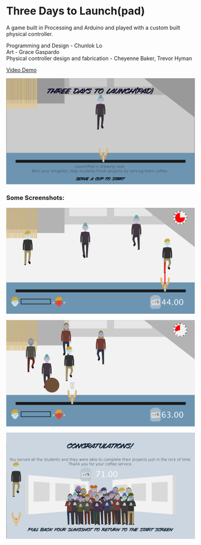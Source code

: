 # Three Days to Launch(pad)

A game built in Processing and Arduino and played with a custom built physical controller.

Programming and Design - Chunlok Lo <br>Art - Grace Gaspardo<br>Physical controller design and fabrication - Cheyenne Baker, Trevor Hyman

[Video Demo](https://www.youtube.com/watch?v=xDo9BJ58l6I)

[![Video Demo](screenshots/titleScreen.png)](https://www.youtube.com/watch?v=xDo9BJ58l6I)

### Some Screenshots:

![gameplay_screen](screenshots/screenshot-1.png)

![gameplay_screen2](screenshots/Screenshot-2.png)

![gameplay_screen2](screenshots/Screenshot-end.png)